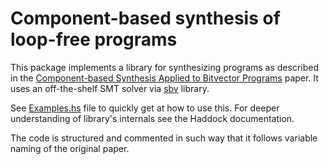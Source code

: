 # Component-based synthesis of loop-free programs

This package implements a library for synthesizing programs as described in the
[Component-based Synthesis Applied to Bitvector Programs](https://www.microsoft.com/en-us/research/wp-content/uploads/2010/02/bv.pdf) paper.
It uses an off-the-shelf SMT solver via [sbv](https://hackage.haskell.org/package/sbv) library.

See [Examples.hs](https://github.com/arrowd/sbv-program/blob/master/src/Data/SBV/Program/Examples.hs) file to quickly get at how to use this.
For deeper understanding of library's internals see the Haddock documentation.

The code is structured and commented in such way that it follows variable naming
of the original paper.
